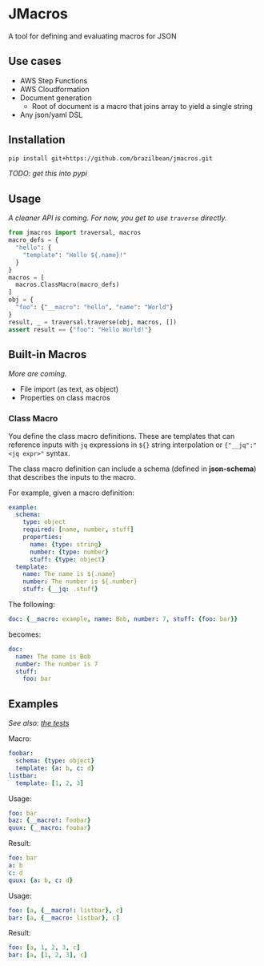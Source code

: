 # JMacros
A tool for defining and evaluating macros for JSON
   
## Use cases
- AWS Step Functions
- AWS Cloudformation
- Document generation
  - Root of document is a macro that joins array to yield a single string
- Any json/yaml DSL      

## Installation

```bash
pip install git+https://github.com/brazilbean/jmacros.git
```

*TODO: get this into pypi*

## Usage
*A cleaner API is coming. For now, you get to use `traverse` directly.*

```python
from jmacros import traversal, macros
macro_defs = {
  "hello": {
    "template": "Hello ${.name}!"
  }
}
macros = [
  macros.ClassMacro(macro_defs)
]
obj = {
  "foo": {"__macro": "hello", "name": "World"}
}
result, _ = traversal.traverse(obj, macros, [])
assert result == {"foo": "Hello World!"}
```

## Built-in Macros

*More are coming.*
- File import (as text, as object)
- Properties on class macros

### Class Macro

You define the class macro definitions. 
These are templates that can reference inputs with
`jq` expressions in 
`${}` string interpolation
or `{"__jq":"<jq expr>"` syntax.

The class macro definition can include a schema 
(defined in **json-schema**) that describes the
inputs to the macro.

For example, given a macro definition:
```yaml
example:
  schema:
    type: object
    required: [name, number, stuff]
    properties: 
      name: {type: string}
      number: {type: number}
      stuff: {type: object}
  template:
    name: The name is ${.name}
    number: The number is ${.number}
    stuff: {__jq: .stuff}
```
The following:
```yaml
doc: {__macro: example, name: Bob, number: 7, stuff: {foo: bar}}
```
becomes:
```yaml
doc:
  name: The name is Bob
  number: The number is 7
  stuff:
    foo: bar
```

## Examples

*See also: [the tests](/tests)*

Macro:
```yaml
foobar:
  schema: {type: object}
  template: {a: b, c: d}
listbar:
  template: [1, 2, 3]

```
Usage:
```yaml
foo: bar
baz: {__macro!: foobar}
quux: {__macro: foobar}
```  
Result:
```yaml
foo: bar
a: b
c: d
quux: {a: b, c: d} 
```
Usage:
```yaml
foo: [a, {__macro!: listbar}, c]
bar: [a, {__macro: listbar}, c]
```
Result:
```yaml
foo: [a, 1, 2, 3, c]
bar: [a, [1, 2, 3], c]
```
